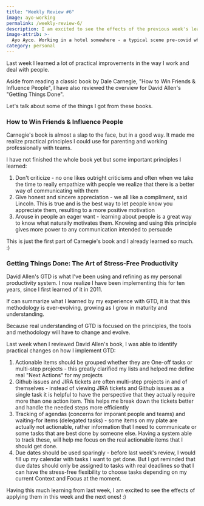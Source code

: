 ```yaml
---
title: "Weekly Review #6"
image: ayo-working
permalink: /weekly-review-6/
description: I am excited to see the effects of the previous week's learning
image-attrib: >-
  Ayo Ayco. Working in a hotel somewhere - a typical scene pre-covid where I could work remotely anywhere for real
category: personal
---
```


Last week I learned a lot of practical improvements in the way I work and deal with people.<!--more-->

Aside from reading a classic book by Dale Carnegie, "How to Win Friends & Influence People", I have also reviewed the overview for David Allen's "Getting Things Done".

Let's talk about some of the things I got from these books.

### How to Win Friends & Influence People

Carnegie's book is almost a slap to the face, but in a good way. It made me realize practical principles I could use for parenting and working professionally with teams.

I have not finished the whole book yet but some important principles I learned:

1. Don't criticize - no one likes outright criticisms and often when we take the time to really empathize with people we realize that there is a better way of communicating with them
2. Give honest and sincere appreciation - we all like a compliment, said Lincoln. This is true and is the best way to let people know you appreciate them, resulting to a more positive motivation
3. Arouse in people an eager want - learning about people is a great way to know what naturally motivates them. Knowing and using this principle gives more power to any communication intended to persuade

This is just the first part of Carnegie's book and I already learned so much. :)

### Getting Things Done: The Art of Stress-Free Productivity

David Allen's GTD is what I've been using and refining as my personal productivity system. I now realize I have been implementing this for ten years, since I first learned of it in 2011.

If can summarize what I learned by my experience with GTD, it is that this methodology is ever-evolving, growing as I grow in maturity and understanding.

Because real understanding of GTD is focused on the principles, the tools and methodology will have to change and evolve.

Last week when I reviewed David Allen's book, I was able to identify practical changes on how I implement GTD:

1. Actionable items should be grouped whether they are One-off tasks or multi-step projects - this greatly clarified my lists and helped me define real "Next Actions" for my projects
2. Github issues and JIRA tickets are often multi-step projects in and of themselves - instead of viewing JIRA tickets and Github issues as a single task it is helpful to have the perspective that they actually require more than one action item. This helps me break down the tickets better and handle the needed steps more efficiently
3. Tracking of agendas (concerns for imporant people and teams) and waiting-for items (delegated tasks) - some items on my plate are actually not actionable, rather information that I need to communicate or some tasks that are best done by someone else. Having a system able to track these, will help me focus on the real actionable items that I should get done.
4. Due dates should be used sparingly - before last week's review, I would fill up my calendar with tasks I want to get done. But I got reminded that due dates should only be assigned to tasks with real deadlines so that I can have the stress-free flexibility to choose tasks depending on my current Context and Focus at the moment.

Having this much learning from last week, I am excited to see the effects of applying them in this week and the next ones! :)
